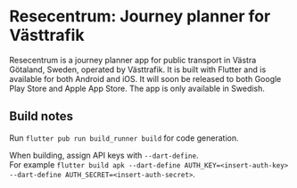 # Resecentrum: Journey planner for Västtrafik

Resecentrum is a journey planner app for public transport in Västra Götaland, Sweden, operated by Västtrafik.
It is built with Flutter and is available for both Android and iOS.
It will soon be released to both Google Play Store and Apple App Store.
The app is only available in Swedish.

## Build notes

Run ```flutter pub run build_runner build``` for code generation.

When building, assign API keys with ```--dart-define```.  
For example ```flutter build apk --dart-define AUTH_KEY=<insert-auth-key> --dart-define AUTH_SECRET=<insert-auth-secret>```.


